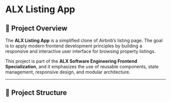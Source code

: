 # ALX Listing App

## 📌 Project Overview

The **ALX Listing App** is a simplified clone of Airbnb’s listing page. The goal is to apply modern frontend development principles by building a responsive and interactive user interface for browsing property listings.

This project is part of the **ALX Software Engineering Frontend Specialization**, and it emphasizes the use of reusable components, state management, responsive design, and modular architecture.

---

## 🧱 Project Structure
